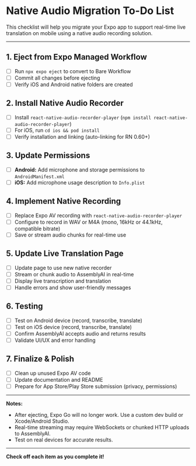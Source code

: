 # Native Audio Migration To-Do List

This checklist will help you migrate your Expo app to support real-time live translation on mobile using a native audio recording solution.

---

## 1. Eject from Expo Managed Workflow
- [ ] Run `npx expo eject` to convert to Bare Workflow
- [ ] Commit all changes before ejecting
- [ ] Verify iOS and Android native folders are created

## 2. Install Native Audio Recorder
- [ ] Install `react-native-audio-recorder-player` (`npm install react-native-audio-recorder-player`)
- [ ] For iOS, run `cd ios && pod install`
- [ ] Verify installation and linking (auto-linking for RN 0.60+)

## 3. Update Permissions
- [ ] **Android:** Add microphone and storage permissions to `AndroidManifest.xml`
- [ ] **iOS:** Add microphone usage description to `Info.plist`

## 4. Implement Native Recording
- [ ] Replace Expo AV recording with `react-native-audio-recorder-player`
- [ ] Configure to record in WAV or M4A (mono, 16kHz or 44.1kHz, compatible bitrate)
- [ ] Save or stream audio chunks for real-time use

## 5. Update Live Translation Page
- [ ] Update page to use new native recorder
- [ ] Stream or chunk audio to AssemblyAI in real-time
- [ ] Display live transcription and translation
- [ ] Handle errors and show user-friendly messages

## 6. Testing
- [ ] Test on Android device (record, transcribe, translate)
- [ ] Test on iOS device (record, transcribe, translate)
- [ ] Confirm AssemblyAI accepts audio and returns results
- [ ] Validate UI/UX and error handling

## 7. Finalize & Polish
- [ ] Clean up unused Expo AV code
- [ ] Update documentation and README
- [ ] Prepare for App Store/Play Store submission (privacy, permissions)

---

**Notes:**
- After ejecting, Expo Go will no longer work. Use a custom dev build or Xcode/Android Studio.
- Real-time streaming may require WebSockets or chunked HTTP uploads to AssemblyAI.
- Test on real devices for accurate results.

---

**Check off each item as you complete it!** 